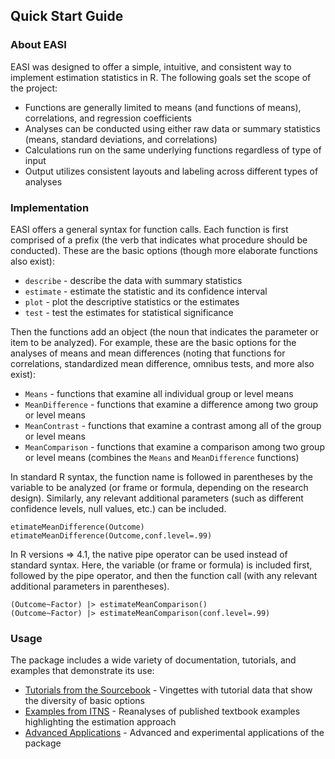 
## Quick Start Guide

### About EASI

EASI was designed to offer a simple, intuitive, and consistent way to implement estimation statistics in R. The following goals set the scope of the project:

- Functions are generally limited to means (and functions of means), correlations, and regression coefficients
- Analyses can be conducted using either raw data or summary statistics (means, standard deviations, and correlations)
- Calculations run on the same underlying functions regardless of type of input
- Output utilizes consistent layouts and labeling across different types of analyses

### Implementation

EASI offers a general syntax for function calls. Each function is first comprised of a prefix (the verb that indicates what procedure should be conducted). These are the basic options (though more elaborate functions also exist):

- `describe` - describe the data with summary statistics
- `estimate` - estimate the statistic and its confidence interval
- `plot` - plot the descriptive statistics or the estimates
- `test` - test the estimates for statistical significance

Then the functions add an object (the noun that indicates the parameter or item to be analyzed). For example, these are the basic options for the analyses of means and mean differences (noting that functions for correlations, standardized mean difference, omnibus tests, and more also exist):

- `Means` - functions that examine all individual group or level means
- `MeanDifference` - functions that examine a difference among two group or level means
- `MeanContrast` - functions that examine a contrast among all of the group or level means
- `MeanComparison` - functions that examine a comparison among two group or level means (combines the `Means` and `MeanDifference` functions)


In standard R syntax, the function name is followed in parentheses by the variable to be analyzed (or frame or formula, depending on the research design). Similarly, any relevant additional parameters (such as different confidence levels, null values, etc.) can be included.

```
etimateMeanDifference(Outcome)
etimateMeanDifference(Outcome,conf.level=.99)
```

In R versions => 4.1, the native pipe operator can be used instead of standard syntax. Here, the variable (or frame or formula) is included first, followed by the pipe operator, and then the function call (with any relevant additional parameters in parentheses). 

```
(Outcome~Factor) |> estimateMeanComparison()
(Outcome~Factor) |> estimateMeanComparison(conf.level=.99)
```

### Usage

The package includes a wide variety of documentation, tutorials, and examples that demonstrate its use:

- [Tutorials from the Sourcebook](./tutorials) - Vingettes with tutorial data that show the diversity of basic options 
- [Examples from ITNS](./examples) - Reanalyses of published textbook examples highlighting the estimation approach 
- [Advanced Applications](./applications) - Advanced and experimental applications of the package
